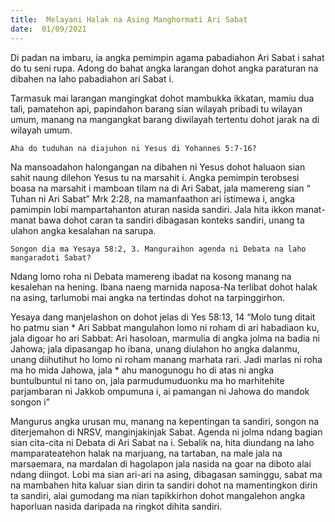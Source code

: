 ```yaml
---
title:  Melayani Halak na Asing Manghormati Ari Sabat
date:  01/09/2021
---
```


Di padan na imbaru, ia angka pemimpin agama pabadiahon Ari Sabat i sahat do tu seni rupa. Adong do bahat angka larangan dohot angka paraturan na dibahen na laho pabadiahon ari Sabat i.

Tarmasuk mai larangan mangingkat dohot mambukka ikkatan, mamiu dua tali, pamatehon api, papindahon barang sian wilayah pribadi tu wilayan umum, manang na mangangkat barang diwilayah tertentu dohot jarak na di wilayah umum.

`Aha do tuduhan na diajuhon ni Yesus di Yohannes 5:7-16?`

Na mansoadahon halongangan na dibahen ni Yesus dohot haluaon sian sahit naung dilehon Yesus tu na marsahit i. Angka pemimpin terobsesi boasa na marsahit i mamboan tilam na di Ari Sabat, jala mamereng sian “ Tuhan ni Ari Sabat” Mrk 2:28, na mamanfaathon ari istimewa i, angka pamimpin lobi mampartahanton aturan nasida sandiri. Jala hita ikkon manat-manat bawa dohot caran ta sandiri dibagasan konteks sandiri, unang ta ulahon angka kesalahan na sarupa.

`Songon dia ma Yesaya 58:2, 3. Manguraihon agenda ni Debata na laho mangaradoti Sabat?`

Ndang lomo roha ni Debata mamereng ibadat na kosong manang na kesalehan na hening. Ibana naeng marnida naposa-Na terlibat dohot halak na asing, tarlumobi mai angka na tertindas dohot na tarpinggirhon.

Yesaya dang manjelashon on dohot jelas di Yes 58:13, 14 “Molo tung ditait ho patmu sian * Ari Sabbat mangulahon lomo ni roham di ari habadiaon ku, jala digoar ho ari Sabbat: Ari hasoloan, marmulia di angka jolma na badia ni Jahowa; jala dipasangap ho ibana, unang diulahon ho angka dalanmu, unang diihutihut ho lomo ni roham manang marhata rari. Jadi marlas ni roha ma ho mida Jahowa, jala * ahu manogunogu ho di atas ni angka buntulbuntul ni tano on, jala parmudumuduonku ma ho marhitehite parjambaran ni Jakkob ompumuna i, ai pamangan ni Jahowa do mandok songon i”

Mangurus angka urusan mu, manang na kepentingan ta sandiri, songon na diterjemahon di NRSV, manginjakinjak Sabat. Agenda ni jolma ndang bagian sian cita-cita ni Debata di Ari Sabat na i. Sebalik na, hita diundang na laho mamparateatehon halak na marjuang, na tartaban, na male jala na marsaemara, na mardalan di hagolapon jala nasida na goar na diboto alai ndang diingot. Lobi ma sian ari-ari na asing, dibagasan saminggu, sabat ma na mambahen hita kaluar sian dirin ta sandiri dohot na mamentingkon dirin ta sandiri, alai gumodang ma nian tapikkirhon dohot mangalehon angka haporluan nasida daripada na ringkot dihita sandiri.